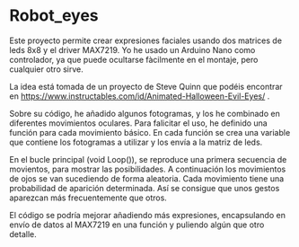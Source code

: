 # Robot_eyes

Este proyecto permite crear expresiones faciales usando dos matrices de leds 8x8 y el driver MAX7219.
Yo he usado un Arduino Nano como controlador, ya que puede ocultarse fàcilmente en el montaje, pero cualquier otro sirve.

La idea está tomada de un proyecto de Steve Quinn que podéis encontrar en https://www.instructables.com/id/Animated-Halloween-Evil-Eyes/ .

Sobre su código, he añadido algunos fotogramas, y los he combinado en diferentes movimientos oculares. Para falicitar el uso, he definido una función para cada movimiento básico. En cada función se crea una variable que contiene los fotogramas a utilizar y los envía a la matriz de leds.

En el bucle principal (void Loop()), se reproduce una primera secuencia de movientos, para mostrar las posibilidades. A continuación los movimientos de ojos se van sucediendo de forma aleatoria. Cada movimiento tiene una probabilidad de aparición determinada. Así se consigue que unos gestos aparezcan más frecuentemente que otros.

El código se podría mejorar añadiendo más expresiones, encapsulando en envío de datos al MAX7219 en una función y puliendo algún que otro detalle.


